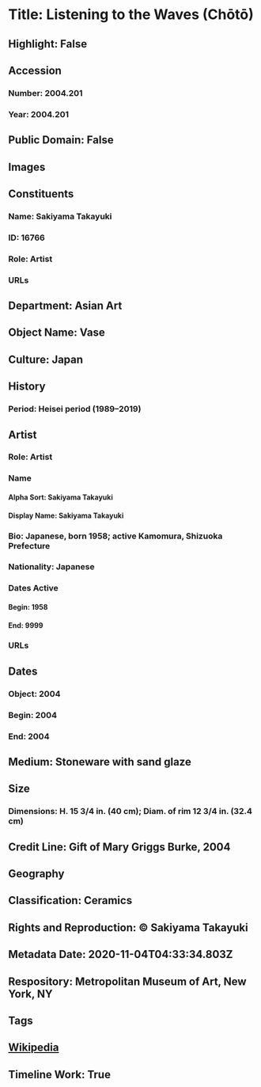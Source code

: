 # Title: Listening to the Waves (Chōtō)
## Highlight: False
## Accession
### Number: 2004.201
### Year: 2004.201
## Public Domain: False
## Images
## Constituents
### Name: Sakiyama Takayuki
### ID: 16766
### Role: Artist
### URLs
## Department: Asian Art
## Object Name: Vase
## Culture: Japan
## History
### Period: Heisei period (1989–2019)
## Artist
### Role: Artist
### Name
#### Alpha Sort: Sakiyama Takayuki
#### Display Name: Sakiyama Takayuki
### Bio: Japanese, born 1958; active Kamomura, Shizuoka Prefecture
### Nationality: Japanese
### Dates Active
#### Begin: 1958
#### End: 9999
### URLs
## Dates
### Object: 2004
### Begin: 2004
### End: 2004
## Medium: Stoneware with sand glaze
## Size
### Dimensions: H. 15 3/4 in. (40 cm); Diam. of rim 12 3/4 in. (32.4 cm)
## Credit Line: Gift of Mary Griggs Burke, 2004
## Geography
## Classification: Ceramics
## Rights and Reproduction: © Sakiyama Takayuki
## Metadata Date: 2020-11-04T04:33:34.803Z
## Respository: Metropolitan Museum of Art, New York, NY
## Tags
## [Wikipedia](https://www.wikidata.org/wiki/Q83562723)
## Timeline Work: True